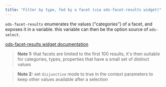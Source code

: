 ```yaml
---
title: "Filter by type, fed by a facet (via ods-facet-results widget)"
---
```


`ods-facet-results` enumerates the values ("categories") of a facet, and exposes it in a variable. this variable can then be the option source of `ods-select`.

[ods-facet-results widget documentation](https://help.opendatasoft.com/widgets/#/api/ods-widgets.directive:odsFacetResults)

> **Note 1:** that facets are limited to the first 100 results, it's then suitable for categories, types, properties that have a small set of distinct values

> **Note 2:** set `disjunctive` mode to true in the context parameters to keep other values available after a selection
